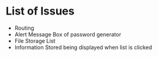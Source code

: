 # List of Issues

<ul>
  <li>Routing</li>
  <li>Alert Message Box of password generator</li>
  <li>File Storage List</li>
  <li>Information Stored being displayed when list is clicked</li>
</ul>
